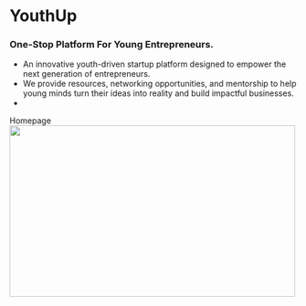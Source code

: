 # YouthUp
### One-Stop Platform For Young Entrepreneurs.

* An innovative youth-driven startup platform designed to empower the next generation of entrepreneurs.
* We provide resources, networking opportunities, and mentorship to help young minds turn their ideas into reality and build impactful businesses.
* 

Homepage
<br>
<img src="https://github.com/user-attachments/assets/fd142d45-a159-4bde-a983-243553d3464d" width="500" height="300">
<br>


